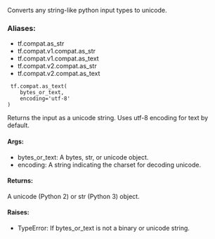 Converts any string-like python input types to unicode.
### Aliases:
- tf.compat.as_str
- tf.compat.v1.compat.as_str
- tf.compat.v1.compat.as_text
- tf.compat.v2.compat.as_str
- tf.compat.v2.compat.as_text

```
 tf.compat.as_text(
    bytes_or_text,
    encoding='utf-8'
)
```
Returns the input as a unicode string. Uses utf-8 encoding for text by default.
#### Args:
- bytes_or_text: A bytes, str, or unicode object.
- encoding: A string indicating the charset for decoding unicode.
#### Returns:
A unicode (Python 2) or str (Python 3) object.
#### Raises:
- TypeError: If bytes_or_text is not a binary or unicode string.
